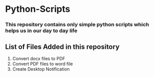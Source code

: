 # Python-Scripts
### This repository contains only simple python scripts which helps us in our day to day life


## List of Files Added in this repository

1. Convert docx files to PDF    
2. Convert PDF files to word file
3. Create Desktop Notification
